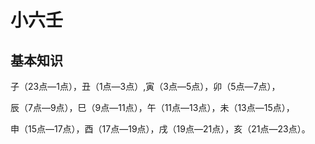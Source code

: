 # 小六壬

## 基本知识

子（23点―1点），丑（1点―3点）,寅（3点―5点），卯（5点―7点），

辰（7点―9点），巳（9点―11点），午（11点―13点），未（13点―15点），

申（15点―17点），酉（17点―19点），戌（19点―21点），亥（21点―23点）。